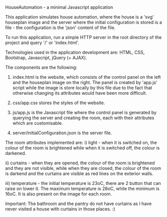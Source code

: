 HouseAutomation - a minimal Javascript application

This application simulates house automation, where the house is a 'svg' houseplan image and the 
server where the initial configuration is stored is a file - the configuration is the 'json' 
content of the file.

To run this application, run a simple HTTP server in the root directory of the project and 
query '/' or 'index.html'.

Technologies used in the application development are: HTML, CSS, Bootstrap, Javascript, jQuery (+ AJAX).


The components are the following:

1. index.html is the website, which consists of the control panel on the left and the houseplan image
on the right. The panel is created by 'app.js' script while the image is store locally by this file 
due to the fact that otherwise changing its attributes would have been more difficult.

2. css/app.css stores the styles of the website.

3. js/app.js is the Javascript file where the control panel is generated by querying the server and 
creating the room, each with their attributes which are customisable.

4. server/initialConfiguration.json is the server file.


The room attributes implemented are:
i)    light - when it is switched on, the colour of the room is brightened while when it is switched off, 
              the colour is darkened.
           
ii)   curtains - when they are opened, the colour of the room is brightened and they are not visible, 
                 while when they are closed, the colour of the room is darkend and the curtains are 
                 visible as red lines on the exterior walls.
                 
iii)  temperature - the initial temperature is 23oC, there are 2 button that can raise on lower it. 
                    The maximum temperature is 28oC, while the minimum is 16oC. It is also present 
                    on the image for each room.
                    
Important: The bathroom and the pantry do not have curtains as I have never visited a house with
curtains in those places. :)
